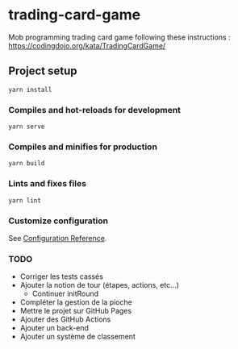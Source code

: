 # trading-card-game

Mob programming trading card game following these instructions : https://codingdojo.org/kata/TradingCardGame/

## Project setup

```
yarn install
```

### Compiles and hot-reloads for development

```
yarn serve
```

### Compiles and minifies for production

```
yarn build
```

### Lints and fixes files

```
yarn lint
```

### Customize configuration

See [Configuration Reference](https://cli.vuejs.org/config/).

### TODO

- Corriger les tests cassés
- Ajouter la notion de tour (étapes, actions, etc...)
  - Continuer initRound
- Compléter la gestion de la pioche
- Mettre le projet sur GitHub Pages
- Ajouter des GitHub Actions
- Ajouter un back-end
- Ajouter un système de classement
